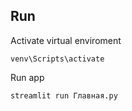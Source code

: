 ## Run

Activate virtual enviroment
```shell
venv\Scripts\activate
```
Run app
```shell
streamlit run Главная.py
```